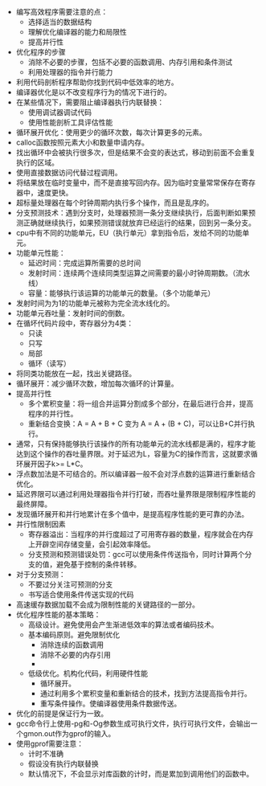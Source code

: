 * 编写高效程序需要注意的点：
    * 选择适当的数据结构
    * 理解优化编译器的能力和局限性
    * 提高并行性
* 优化程序的步骤
    * 消除不必要的步骤，包括不必要的函数调用、内存引用和条件测试
    * 利用处理器的指令并行能力
* 利用代码剖析程序帮助你找到代码中低效率的地方。
* 编译器优化是以不改变程序行为的情况下进行的。
* 在某些情况下，需要阻止编译器执行内联替换：
    * 使用调试器调试代码
    * 使用性能剖析工具评估性能
* 循环展开优化：使用更少的循环次数，每次计算更多的元素。
* calloc函数按照元素大小和数量申请内存。
* 找出循环中会被执行很多次，但是结果不会变的表达式，移动到前面不会重复执行的区域。
* 使用直接数据访问代替过程调用。
* 将结果放在临时变量中，而不是直接写回内存。因为临时变量常常保存在寄存器中，速度更快。
* 超标量处理器在每个时钟周期内执行多个操作，而且是乱序的。
* 分支预测技术：遇到分支时，处理器预测一条分支继续执行，后面判断如果预测正确就继续执行，如果预测错误就放弃已经运行的结果，回到另一条分支。
* cpu中有不同的功能单元，EU（执行单元）拿到指令后，发给不同的功能单元。
* 功能单元性能：
    * 延迟时间：完成运算所需要的总时间
    * 发射时间：连续两个连续同类型运算之间需要的最小时钟周期数。（流水线）
    * 容量：能够执行该运算的功能单元的数量。（多个功能单元）
* 发射时间为为1的功能单元被称为完全流水线化的。
* 功能单元吞吐量：发射时间的倒数。
* 在循坏代码片段中，寄存器分为4类：
    * 只读
    * 只写
    * 局部
    * 循环（读写）
* 将同类功能放在一起，找出关键路径。
* 循环展开：减少循环次数，增加每次循环的计算量。
* 提高并行性
    * 多个累积变量：将一组合并运算分割成多个部分，在最后进行合并，提高程序的并行性。
    * 重新结合变换：A = A + B + C 变为 A = A + (B + C)，可以让B+C并行执行。
* 通常，只有保持能够执行该操作的所有功能单元的流水线都是满的，程序才能达到这个操作的吞吐量界限。对于延迟为L，容量为C的操作而言，这就要求循环展开因子k>= L*C。
* 浮点数加法是不可结合的。所以编译器一般不会对浮点数的运算进行重新结合优化。
* 延迟界限可以通过利用处理器指令并行打破，而吞吐量界限是限制程序性能的最终屏障。
* 发现循环展开和并行地累计在多个值中，是提高程序性能的更可靠的办法。
* 并行性限制因素
    * 寄存器溢出：当程序的并行度超过了可用寄存器的数量，程序就会在内存上开辟空间存储变量，会引起效率降低。
    * 分支预测和预测错误处罚：gcc可以使用条件传送指令，同时计算两个分支的值，避免基于控制的条件转移。
* 对于分支预测：
    * 不要过分关注可预测的分支
    * 书写适合使用条件传送实现的代码
* 高速缓存数据加载不会成为限制性能的关键路径的一部分。
* 优化程序性能的基本策略：
    * 高级设计。避免使用会产生渐进低效率的算法或者编码技术。
    * 基本编码原则。避免限制优化
        * 消除连续的函数调用
        * 消除不必要的内存引用
        * 
    * 低级优化。机构化代码，利用硬件性能
        * 循环展开。
        * 通过利用多个累积变量和重新结合的技术，找到方法提高指令并行。
        * 重写条件操作。使编译器使用条件数据传送。
* 优化的前提是保证行为一致。
* gcc命令行上使用-pg和-Og参数生成可执行文件，执行可执行文件，会输出一个gmon.out作为gprof的输入。
* 使用gprof需要注意：
    * 计时不准确
    * 假设没有执行内联替换
    * 默认情况下，不会显示对库函数的计时，而是累加到调用他们的函数中。
